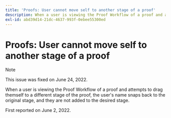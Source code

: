 ```yaml
---
title: 'Proofs: User cannot move self to another stage of a proof'
description: When a user is viewing the Proof Workflow of a proof and attempts to drag themself to a different stage of the proof, the user's name snaps back to the original stage, and they are not added to the desired stage.
exl-id: abd39d14-21dc-4637-993f-0ebee55300ed
---
```

# Proofs: User cannot move self to another stage of a proof

>[!NOTE]
>
>This issue was fixed on June 24, 2022.

When a user is viewing the Proof Workflow of a proof and attempts to drag themself to a different stage of the proof, the user's name snaps back to the original stage, and they are not added to the desired stage.

First reported on June 2, 2022.
